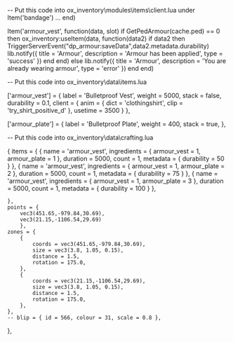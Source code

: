 -- Put this code into ox_inventory\modules\items\client.lua under Item('bandage') ... end)

Item('armour_vest', function(data, slot)
	if GetPedArmour(cache.ped) == 0 then
		ox_inventory:useItem(data, function(data2)
			if data2 then
				TriggerServerEvent("dp_armour:saveData",data2.metadata.durability)
				lib.notify({
					title = 'Armour',
					description = 'Armour has been applied',
					type = 'success'
				})
			end
		end)
	else
		lib.notify({
			title = 'Armour',
			description = 'You are already wearing armour',
			type = 'error'
		})
	end
end)

-- Put this code into ox_inventory\data\items.lua

['armour_vest'] = {
	label = 'Bulletproof Vest',
	weight = 5000,
	stack = false,
	durability = 0.1,
	client = {
		anim = { dict = 'clothingshirt', clip = 'try_shirt_positive_d' },
		usetime = 3500
	}
},

['armour_plate'] = {
	label = 'Bulletproof Plate',
	weight = 400,
	stack = true,
},


-- Put this code into ox_inventory\data\crafting.lua

{
	items = {
		{
			name = 'armour_vest',
			ingredients = {
				armour_vest = 1,
				armour_plate = 1
			},
			duration = 5000,
			count = 1,
			metadata = { durability = 50 }
		},
		{
			name = 'armour_vest',
			ingredients = {
				armour_vest = 1,
				armour_plate = 2
			},
			duration = 5000,
			count = 1,
			metadata = { durability = 75 }
		},
		{
			name = 'armour_vest',
			ingredients = {
				armour_vest = 1,
				armour_plate = 3
			},
			duration = 5000,
			count = 1,
			metadata = { durability = 100 }
		},

	},
	points = {
		vec3(451.65,-979.84,30.69),
		vec3(21.15,-1106.54,29.69)
		},
	zones = {
		{
			coords = vec3(451.65,-979.84,30.69),
			size = vec3(3.8, 1.05, 0.15),
			distance = 1.5,
			rotation = 175.0,
		},
		{
			coords = vec3(21.15,-1106.54,29.69),
			size = vec3(3.8, 1.05, 0.15),
			distance = 1.5,
			rotation = 175.0,
		},
	},
	-- blip = { id = 566, colour = 31, scale = 0.8 },
},